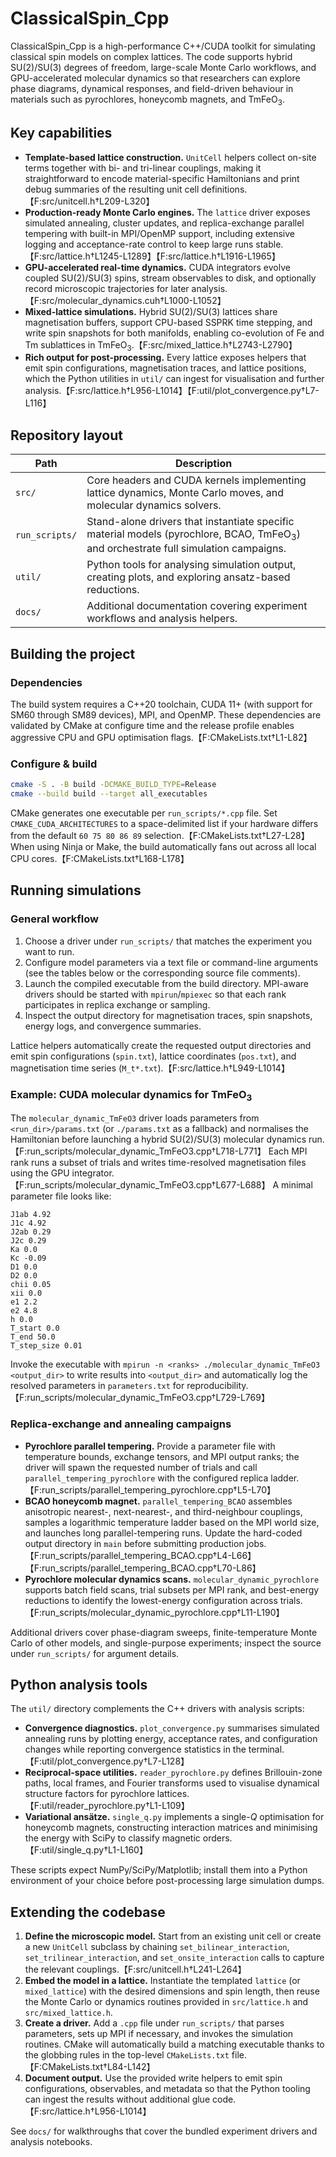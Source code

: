 # ClassicalSpin_Cpp

ClassicalSpin_Cpp is a high-performance C++/CUDA toolkit for simulating classical spin models on complex lattices. The code supports hybrid SU(2)/SU(3) degrees of freedom, large-scale Monte Carlo workflows, and GPU-accelerated molecular dynamics so that researchers can explore phase diagrams, dynamical responses, and field-driven behaviour in materials such as pyrochlores, honeycomb magnets, and TmFeO$_3$.

## Key capabilities

- **Template-based lattice construction.** `UnitCell` helpers collect on-site terms together with bi- and tri-linear couplings, making it straightforward to encode material-specific Hamiltonians and print debug summaries of the resulting unit cell definitions.【F:src/unitcell.h†L209-L320】
- **Production-ready Monte Carlo engines.** The `lattice` driver exposes simulated annealing, cluster updates, and replica-exchange parallel tempering with built-in MPI/OpenMP support, including extensive logging and acceptance-rate control to keep large runs stable.【F:src/lattice.h†L1245-L1289】【F:src/lattice.h†L1916-L1965】
- **GPU-accelerated real-time dynamics.** CUDA integrators evolve coupled SU(2)/SU(3) spins, stream observables to disk, and optionally record microscopic trajectories for later analysis.【F:src/molecular_dynamics.cuh†L1000-L1052】
- **Mixed-lattice simulations.** Hybrid SU(2)/SU(3) lattices share magnetisation buffers, support CPU-based SSPRK time stepping, and write spin snapshots for both manifolds, enabling co-evolution of Fe and Tm sublattices in TmFeO$_3$.【F:src/mixed_lattice.h†L2743-L2790】
- **Rich output for post-processing.** Every lattice exposes helpers that emit spin configurations, magnetisation traces, and lattice positions, which the Python utilities in `util/` can ingest for visualisation and further analysis.【F:src/lattice.h†L956-L1014】【F:util/plot_convergence.py†L7-L116】

## Repository layout

| Path | Description |
| --- | --- |
| `src/` | Core headers and CUDA kernels implementing lattice dynamics, Monte Carlo moves, and molecular dynamics solvers. |
| `run_scripts/` | Stand-alone drivers that instantiate specific material models (pyrochlore, BCAO, TmFeO$_3$) and orchestrate full simulation campaigns. |
| `util/` | Python tools for analysing simulation output, creating plots, and exploring ansatz-based reductions. |
| `docs/` | Additional documentation covering experiment workflows and analysis helpers. |

## Building the project

### Dependencies

The build system requires a C++20 toolchain, CUDA 11+ (with support for SM60 through SM89 devices), MPI, and OpenMP. These dependencies are validated by CMake at configure time and the release profile enables aggressive CPU and GPU optimisation flags.【F:CMakeLists.txt†L1-L82】

### Configure & build

```bash
cmake -S . -B build -DCMAKE_BUILD_TYPE=Release
cmake --build build --target all_executables
```

CMake generates one executable per `run_scripts/*.cpp` file. Set `CMAKE_CUDA_ARCHITECTURES` to a space-delimited list if your hardware differs from the default `60 75 80 86 89` selection.【F:CMakeLists.txt†L27-L28】 When using Ninja or Make, the build automatically fans out across all local CPU cores.【F:CMakeLists.txt†L168-L178】

## Running simulations

### General workflow

1. Choose a driver under `run_scripts/` that matches the experiment you want to run.
2. Configure model parameters via a text file or command-line arguments (see the tables below or the corresponding source file comments).
3. Launch the compiled executable from the build directory. MPI-aware drivers should be started with `mpirun`/`mpiexec` so that each rank participates in replica exchange or sampling.
4. Inspect the output directory for magnetisation traces, spin snapshots, energy logs, and convergence summaries.

Lattice helpers automatically create the requested output directories and emit spin configurations (`spin.txt`), lattice coordinates (`pos.txt`), and magnetisation time series (`M_t*.txt`).【F:src/lattice.h†L949-L1014】

### Example: CUDA molecular dynamics for TmFeO$_3$

The `molecular_dynamic_TmFeO3` driver loads parameters from `<run_dir>/params.txt` (or `./params.txt` as a fallback) and normalises the Hamiltonian before launching a hybrid SU(2)/SU(3) molecular dynamics run.【F:run_scripts/molecular_dynamic_TmFeO3.cpp†L718-L771】 Each MPI rank runs a subset of trials and writes time-resolved magnetisation files using the GPU integrator.【F:run_scripts/molecular_dynamic_TmFeO3.cpp†L677-L688】 A minimal parameter file looks like:

```
J1ab 4.92
J1c 4.92
J2ab 0.29
J2c 0.29
Ka 0.0
Kc -0.09
D1 0.0
D2 0.0
chii 0.05
xii 0.0
e1 2.2
e2 4.8
h 0.0
T_start 0.0
T_end 50.0
T_step_size 0.01
```

Invoke the executable with `mpirun -n <ranks> ./molecular_dynamic_TmFeO3 <output_dir>` to write results into `<output_dir>` and automatically log the resolved parameters in `parameters.txt` for reproducibility.【F:run_scripts/molecular_dynamic_TmFeO3.cpp†L729-L769】

### Replica-exchange and annealing campaigns

- **Pyrochlore parallel tempering.** Provide a parameter file with temperature bounds, exchange tensors, and MPI output ranks; the driver will spawn the requested number of trials and call `parallel_tempering_pyrochlore` with the configured replica ladder.【F:run_scripts/parallel_tempering_pyrochlore.cpp†L5-L70】
- **BCAO honeycomb magnet.** `parallel_tempering_BCAO` assembles anisotropic nearest-, next-nearest-, and third-neighbour couplings, samples a logarithmic temperature ladder based on the MPI world size, and launches long parallel-tempering runs. Update the hard-coded output directory in `main` before submitting production jobs.【F:run_scripts/parallel_tempering_BCAO.cpp†L4-L66】【F:run_scripts/parallel_tempering_BCAO.cpp†L70-L86】
- **Pyrochlore molecular dynamics scans.** `molecular_dynamic_pyrochlore` supports batch field scans, trial subsets per MPI rank, and best-energy reductions to identify the lowest-energy configuration across trials.【F:run_scripts/molecular_dynamic_pyrochlore.cpp†L11-L190】

Additional drivers cover phase-diagram sweeps, finite-temperature Monte Carlo of other models, and single-purpose experiments; inspect the source under `run_scripts/` for argument details.

## Python analysis tools

The `util/` directory complements the C++ drivers with analysis scripts:

- **Convergence diagnostics.** `plot_convergence.py` summarises simulated annealing runs by plotting energy, acceptance rates, and configuration changes while reporting convergence statistics in the terminal.【F:util/plot_convergence.py†L7-L128】
- **Reciprocal-space utilities.** `reader_pyrochlore.py` defines Brillouin-zone paths, local frames, and Fourier transforms used to visualise dynamical structure factors for pyrochlore lattices.【F:util/reader_pyrochlore.py†L1-L109】
- **Variational ansätze.** `single_q.py` implements a single-$Q$ optimisation for honeycomb magnets, constructing interaction matrices and minimising the energy with SciPy to classify magnetic orders.【F:util/single_q.py†L1-L160】

These scripts expect NumPy/SciPy/Matplotlib; install them into a Python environment of your choice before post-processing large simulation dumps.

## Extending the codebase

1. **Define the microscopic model.** Start from an existing unit cell or create a new `UnitCell` subclass by chaining `set_bilinear_interaction`, `set_trilinear_interaction`, and `set_onsite_interaction` calls to capture the relevant couplings.【F:src/unitcell.h†L241-L264】
2. **Embed the model in a lattice.** Instantiate the templated `lattice` (or `mixed_lattice`) with the desired dimensions and spin length, then reuse the Monte Carlo or dynamics routines provided in `src/lattice.h` and `src/mixed_lattice.h`.
3. **Create a driver.** Add a `.cpp` file under `run_scripts/` that parses parameters, sets up MPI if necessary, and invokes the simulation routines. CMake will automatically build a matching executable thanks to the globbing rules in the top-level `CMakeLists.txt` file.【F:CMakeLists.txt†L84-L142】
4. **Document output.** Use the provided write helpers to emit spin configurations, observables, and metadata so that the Python tooling can ingest the results without additional glue code.【F:src/lattice.h†L956-L1014】

See `docs/` for walkthroughs that cover the bundled experiment drivers and analysis notebooks.
